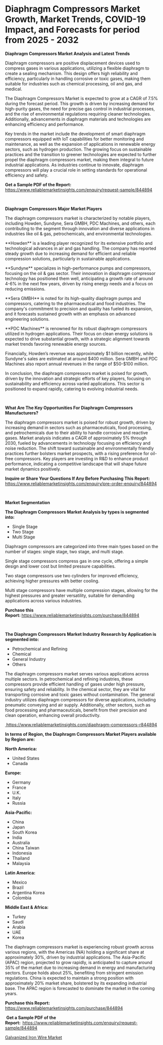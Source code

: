 <p><h1>Diaphragm Compressors Market Growth, Market Trends, COVID-19 Impact, and Forecasts for period from 2025 - 2032</h1></p><p><strong>Diaphragm Compressors Market Analysis and Latest Trends</strong></p>
<p><p>Diaphragm compressors are positive displacement devices used to compress gases in various applications, utilizing a flexible diaphragm to create a sealing mechanism. This design offers high reliability and efficiency, particularly in handling corrosive or toxic gases, making them suitable for industries such as chemical processing, oil and gas, and medical.</p><p>The Diaphragm Compressors Market is expected to grow at a CAGR of 7.5% during the forecast period. This growth is driven by increasing demand for high-purity gases, the need for precise gas control in industrial processes, and the rise of environmental regulations requiring cleaner technologies. Additionally, advancements in diaphragm materials and technologies are enhancing efficiency and performance.</p><p>Key trends in the market include the development of smart diaphragm compressors equipped with IoT capabilities for better monitoring and maintenance, as well as the expansion of applications in renewable energy sectors, such as hydrogen production. The growing focus on sustainable practices and the transition to greener technologies are expected to further propel the diaphragm compressors market, making them integral to future industrial applications. As industries continue to innovate, diaphragm compressors will play a crucial role in setting standards for operational efficiency and safety.</p></p>
<p><strong>Get a Sample PDF of the Report:&nbsp;</strong> <a href="https://www.reliablemarketinsights.com/enquiry/request-sample/844894?utm_campaign=2450&utm_medium=2&utm_source=Github&utm_content=ia&utm_term=17022025&utm_id=diaphragm-compressors">https://www.reliablemarketinsights.com/enquiry/request-sample/844894</a></p>
<p>&nbsp;</p>
<p><strong>Diaphragm Compressors Major Market Players</strong></p>
<p><p>The diaphragm compressors market is characterized by notable players, including Howden, Sundyne, Sera GMBH, PDC Machines, and others, each contributing to the segment through innovation and diverse applications in industries like oil & gas, petrochemicals, and environmental technologies.</p><p>**Howden** is a leading player recognized for its extensive portfolio and technological advances in air and gas handling. The company has reported steady growth due to increasing demand for efficient and reliable compression solutions, particularly in sustainable applications. </p><p>**Sundyne** specializes in high-performance pumps and compressors, focusing on the oil & gas sector. Their innovation in diaphragm compressor technology has positioned them well, anticipating a growth rate of around 4-6% in the next few years, driven by rising energy needs and a focus on reducing emissions.</p><p>**Sera GMBH** is noted for its high-quality diaphragm pumps and compressors, catering to the pharmaceutical and food industries. The company's commitment to precision and quality has fueled its expansion, and it forecasts sustained growth with an emphasis on advanced engineering solutions.</p><p>**PDC Machines** is renowned for its robust diaphragm compressors utilized in hydrogen applications. Their focus on clean energy solutions is expected to drive substantial growth, with a strategic alignment towards market trends favoring renewable energy sources.</p><p>Financially, Howden’s revenue was approximately $1 billion recently, while Sundyne's sales are estimated at around $400 million. Sera GMBH and PDC Machines also report annual revenues in the range of $50-$100 million. </p><p>In conclusion, the diaphragm compressors market is poised for growth, driven by the innovation and strategic efforts of key players, focusing on sustainability and efficiency across varied applications. This sector is positioned to expand rapidly, catering to evolving industrial needs.</p></p>
<p>&nbsp;</p>
<p><strong>What Are The Key Opportunities For Diaphragm Compressors Manufacturers?</strong></p>
<p><p>The diaphragm compressors market is poised for robust growth, driven by increasing demand in sectors such as pharmaceuticals, food processing, and petrochemicals due to their ability to handle corrosive and reactive gases. Market analysis indicates a CAGR of approximately 5% through 2030, fueled by advancements in technology focusing on efficiency and noise reduction. The shift toward sustainable and environmentally friendly practices further bolsters market prospects, with a rising preference for oil-free compressors. Key players are investing in R&D to enhance product performance, indicating a competitive landscape that will shape future market dynamics positively.</p></p>
<p><strong>Inquire or Share Your Questions If Any Before Purchasing This Report:</strong> <a href="https://www.reliablemarketinsights.com/enquiry/pre-order-enquiry/844894?utm_campaign=2450&utm_medium=2&utm_source=Github&utm_content=ia&utm_term=17022025&utm_id=diaphragm-compressors">https://www.reliablemarketinsights.com/enquiry/pre-order-enquiry/844894</a></p>
<p>&nbsp;</p>
<p><strong>Market Segmentation</strong></p>
<p><strong>The Diaphragm Compressors Market Analysis by types is segmented into:</strong></p>
<p><ul><li>Single Stage</li><li>Two Stage</li><li>Multi Stage</li></ul></p>
<p><p>Diaphragm compressors are categorized into three main types based on the number of stages: single stage, two stage, and multi stage. </p><p>Single stage compressors compress gas in one cycle, offering a simple design and lower cost but limited pressure capabilities. </p><p>Two stage compressors use two cylinders for improved efficiency, achieving higher pressures with better cooling. </p><p>Multi stage compressors have multiple compression stages, allowing for the highest pressures and greater versatility, suitable for demanding applications across various industries.</p></p>
<p><strong>Purchase this Report:&nbsp;</strong><a href="https://www.reliablemarketinsights.com/purchase/844894?utm_campaign=2450&utm_medium=2&utm_source=Github&utm_content=ia&utm_term=17022025&utm_id=diaphragm-compressors">https://www.reliablemarketinsights.com/purchase/844894</a></p>
<p>&nbsp;</p>
<p><strong>The Diaphragm Compressors Market Industry Research by Application is segmented into:</strong></p>
<p><ul><li>Petrochemical and Refining</li><li>Chemical</li><li>General Industry</li><li>Others</li></ul></p>
<p><p>The diaphragm compressors market serves various applications across multiple sectors. In petrochemical and refining industries, these compressors provide efficient handling of gases under high pressure, ensuring safety and reliability. In the chemical sector, they are vital for transporting corrosive and toxic gases without contamination. The general industry utilizes diaphragm compressors for diverse applications, including pneumatic conveying and air supply. Additionally, other sectors, such as food processing and pharmaceuticals, benefit from their precision and clean operation, enhancing overall productivity.</p></p>
<p><a href="https://www.reliablemarketinsights.com/diaphragm-compressors-r844894?utm_campaign=2450&utm_medium=2&utm_source=Github&utm_content=ia&utm_term=17022025&utm_id=diaphragm-compressors">&nbsp;https://www.reliablemarketinsights.com/diaphragm-compressors-r844894</a></p>
<p><strong>In terms of Region, the Diaphragm Compressors Market Players available by Region are:</strong></p>
<p>
    <p> <strong> North America: </strong>
        <ul>
            <li>United States</li>
            <li>Canada</li>
        </ul>
        </p> 
    <p> <strong> Europe: </strong>
        <ul>
            <li>Germany</li>
            <li>France</li>
            <li>U.K.</li>
            <li>Italy</li>
            <li>Russia</li>
        </ul>
        </p> 
    <p> <strong> Asia-Pacific: </strong>
        <ul>
            <li>China</li>
            <li>Japan</li>
            <li>South Korea</li>
            <li>India</li>
            <li>Australia</li>
            <li>China Taiwan</li>
            <li>Indonesia</li>
            <li>Thailand</li>
            <li>Malaysia</li>
        </ul>
        </p> 
    <p> <strong> Latin America: </strong>
        <ul>
            <li>Mexico</li>
            <li>Brazil</li>
            <li>Argentina Korea</li>
            <li>Colombia</li>
        </ul>
        </p> 
    <p> <strong> Middle East & Africa: </strong>
        <ul>
            <li>Turkey</li>
            <li>Saudi</li>
            <li>Arabia</li>
            <li>UAE</li>
            <li>Korea</li>
        </ul>
    </p>
    </p>
<p><p>The diaphragm compressors market is experiencing robust growth across various regions, with the Americas (NA) holding a significant share at approximately 30%, driven by industrial applications. The Asia-Pacific (APAC) region, projected to grow rapidly, is anticipated to capture around 35% of the market due to increasing demand in energy and manufacturing sectors. Europe holds about 25%, benefiting from stringent emission regulations. China is expected to maintain a strong position with approximately 20% market share, bolstered by its expanding industrial base. The APAC region is forecasted to dominate the market in the coming years.</p></p>
<p><strong>Purchase this Report: </strong><a href="https://www.reliablemarketinsights.com/purchase/844894?utm_campaign=2450&utm_medium=2&utm_source=Github&utm_content=ia&utm_term=17022025&utm_id=diaphragm-compressors">https://www.reliablemarketinsights.com/purchase/844894</a></p>
<p>&nbsp;<strong>Get a Sample PDF of the Report:&nbsp;&nbsp;</strong><a href="https://www.reliablemarketinsights.com/enquiry/request-sample/844894?utm_campaign=2450&utm_medium=2&utm_source=Github&utm_content=ia&utm_term=17022025&utm_id=diaphragm-compressors">https://www.reliablemarketinsights.com/enquiry/request-sample/844894</a></p>
<p><strong></strong></p>
<p><p><a href="https://github.com/laajzervo/Market-Research-Report-List-1/blob/main/galvanized-iron-wire-market.md?utm_campaign=2450&utm_medium=2&utm_source=Github&utm_content=ia&utm_term=17022025&utm_id=diaphragm-compressors">Galvanized Iron Wire Market</a></p></p>